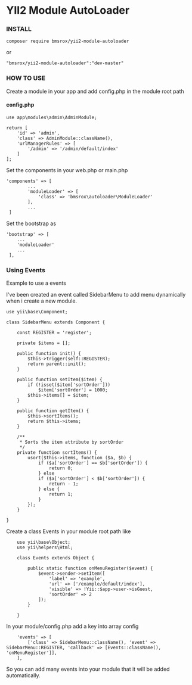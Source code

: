 YII2 Module AutoLoader
======================

### INSTALL

    composer require bmsrox/yii2-module-autoloader
    
or

    "bmsrox/yii2-module-autoloader":"dev-master"
    
### HOW TO USE

Create a module in your app and add config.php in the module root path

#### config.php

    use app\modules\admin\AdminModule;
    
    return [
        'id' => 'admin',
        'class' => AdminModule::className(),
        'urlManagerRules' => [
            '/admin' => '/admin/default/index'
        ]
    ];

Set the components in your web.php or main.php

    'components' => [
            ...
            'moduleLoader' => [
                'class' => 'bmsrox\autoloader\ModuleLoader'
            ],
            ...
     ]
     
Set the bootstrap as

    'bootstrap' => [
        ...
        'moduleLoader'
        ...
     ],
     
     
### Using Events

Example to use a events

I've been created an event called SidebarMenu to add menu dynamically when i create a new module.

    use yii\base\Component;
    
    class SidebarMenu extends Component {
    
        const REGISTER = 'register';
    
        private $items = [];
    
        public function init() {
            $this->trigger(self::REGISTER);
            return parent::init();
        }
    
        public function setItem($item) {
            if (!isset($item['sortOrder']))
                $item['sortOrder'] = 1000;
            $this->items[] = $item;
        }
    
        public function getItem() {
            $this->sortItems();
            return $this->items;
        }
    
        /**
         * Sorts the item attribute by sortOrder
         */
        private function sortItems() {
            usort($this->items, function ($a, $b) {
                if ($a['sortOrder'] == $b['sortOrder']) {
                    return 0;
                } else
                if ($a['sortOrder'] < $b['sortOrder']) {
                    return - 1;
                } else {
                    return 1;
                }
            });
        }
    
    }

Create a class Events in your module root path like
    
        use yii\base\Object;
        use yii\helpers\Html;
        
        class Events extends Object {
        
            public static function onMenuRegister($event) {
                $event->sender->setItem([
                    'label' => 'example',
                    'url' => ['/example/default/index'],
                    'visible' => !Yii::$app->user->isGuest,
                    'sortOrder' => 2
                ]);
            }
        
        }
        
        
In your module/config.php add a key into array config 

        'events' => [
            ['class' => SidebarMenu::className(), 'event' => SidebarMenu::REGISTER, 'callback' => [Events::className(), 'onMenuRegister']],
        ],
        
So you can add many events into your module that it will be added automatically.